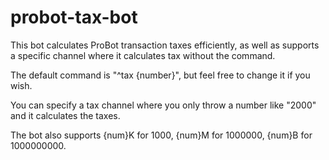 # probot-tax-bot
This bot calculates ProBot transaction taxes efficiently, as well as supports a specific channel where it calculates tax without the command.

The default command is "^tax {number}", but feel free to change it if you wish.

You can specify a tax channel where you only throw a number like "2000" and it calculates the taxes.

The bot also supports {num}K for 1000, {num}M for 1000000, {num}B for 1000000000.
